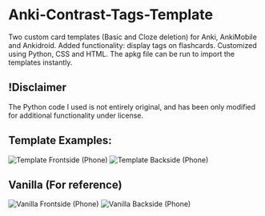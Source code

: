 # Anki-Contrast-Tags-Template
Two custom card templates (Basic and Cloze deletion) for Anki, AnkiMobile and Ankidroid. Added functionality: display tags on flashcards. Customized using Python, CSS and HTML. The apkg file can be run to import the templates instantly. 

## !Disclaimer 
The Python code I used is not entirely original, and has been only modified for additional functionality under license. 

## Template Examples: 
![Template Frontside (Phone)](https://user-images.githubusercontent.com/84493656/222881547-7cef60a3-4e20-4204-a77f-0bbab36affc2.png)
![Template Backside (Phone)](https://user-images.githubusercontent.com/84493656/222881546-f1e0f845-e044-4a1f-bd26-50931338c664.png)

## Vanilla (For reference)
![Vanilla Frontside (Phone)](https://user-images.githubusercontent.com/84493656/222881549-db3880bc-ce0f-4d90-9ff4-d7e4bb211aa1.png)
![Vanilla Backside (Phone)](https://user-images.githubusercontent.com/84493656/222881548-2881a462-ed56-462c-8c4a-703fb942dbd0.png)

